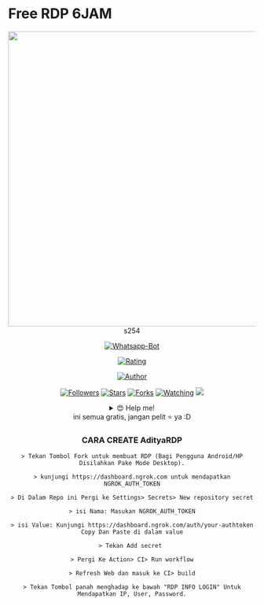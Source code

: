# Free RDP 6JAM

<img src="https://github.com/XoanLaDied/test1/blob/main/wallpaper.png" width=900 height="600" align="center">
<center>s254
<p align="center">
<a href="#"><img title="Whatsapp-Bot" src="https://img.shields.io/badge/XoanLaDied-green?colorA=%23ff0000&colorB=%23017e40&style=for-the-badge"></a>
</p>
<p align="center">
<a href="https://www.codefactor.io/repository/github/XoanLaDied/test1/badge"><img title="Rating" src="https://www.codefactor.io/repository/github/XoanLaDied/test1/badge"></a>
<p align="center">
<a href="https://github.com/XoanLaDied"><img title="Author" src="https://img.shields.io/badge/AUTHOR-ADITYA-orange.svg?style=for-the-badge&logo=github"></a>
</p>
<p align="center">
<a href="https://github.com/XoanLaDied/followers"><img title="Followers" src="https://img.shields.io/github/followers/XoanLaDied?color=blue&style=flat-square"></a>
<a href="https://github.com/XoanLaDied/test1stargazers/"><img title="Stars" src="https://img.shields.io/github/stars/XoanLaDied/test1?color=red&style=flat-square"></a>
<a href="https://github.com/XoanLaDied/test1/network/members"><img title="Forks" src="https://img.shields.io/github/forks/XoanLaDied/test1?color=red&style=flat-square"></a>
<a href="https://github.com/XoanLaDied/test1/watchers"><img title="Watching" src="https://img.shields.io/github/watchers/XoanLaDied/test1?label=Watchers&color=blue&style=flat-square"></a>
<a href="https://hits.seeyoufarm.com"><img src="https://hits.seeyoufarm.com/api/count/incr/badge.svg?url=https%3A%2F%2Fgithub.com%2FAdityaGans2542%2FAdityaRDP&count_bg=%2379C83D&title_bg=%23555555&icon=probot.svg&icon_color=%2300FF6D&title=hits&edge_flat=false"/></a>
</p>

<details>
 <summary>😍 Help me!</summary>
 
 [TRAKTEER](https://trakteer.id/aditya2542)
 
</details>
ini semua gratis, jangan pelit ⭐️ ya :D

### CARA CREATE AdityaRDP
```
> Tekan Tombol Fork untuk membuat RDP (Bagi Pengguna Android/HP Disilahkan Pake Mode Desktop).

> kunjungi https://dashboard.ngrok.com untuk mendapatkan NGROK_AUTH_TOKEN

> Di Dalam Repo ini Pergi ke Settings> Secrets> New repository secret

> isi Nama: Masukan NGROK_AUTH_TOKEN

> isi Value: Kunjungi https://dashboard.ngrok.com/auth/your-authtoken Copy Dan Paste di dalam value

> Tekan Add secret 

> Pergi Ke Action> CI> Run workflow

> Refresh Web dan masuk ke CI> build

> Tekan Tombol panah menghadap ke bawah "RDP INFO LOGIN" Untuk Mendapatkan IP, User, Password.
```


